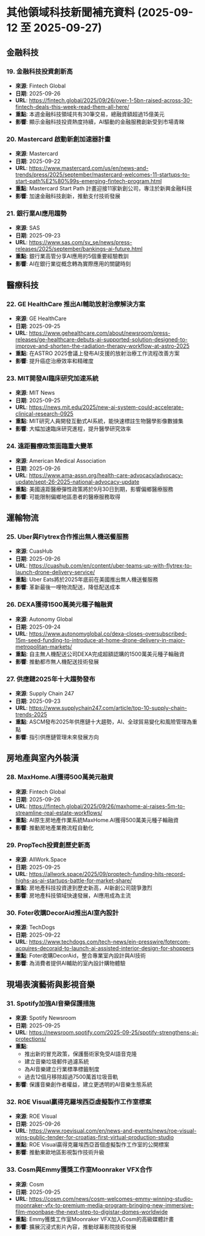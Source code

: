 # 其他領域科技新聞補充資料 (2025-09-12 至 2025-09-27)

## 金融科技

### 19. 金融科技投資創新高
- **來源**: Fintech Global
- **日期**: 2025-09-26
- **URL**: https://fintech.global/2025/09/26/over-1-5bn-raised-across-30-fintech-deals-this-week-read-them-all-here/
- **重點**: 本週金融科技領域共有30筆交易，總融資額超過15億美元
- **影響**: 顯示金融科技投資熱度持續，AI驅動的金融服務創新受到市場青睞

### 20. Mastercard 啟動新創加速器計畫
- **來源**: Mastercard
- **日期**: 2025-09-22
- **URL**: https://www.mastercard.com/us/en/news-and-trends/press/2025/september/mastercard-welcomes-11-startups-to-start-path%E2%80%99s-emerging-fintech-program.html
- **重點**: Mastercard Start Path 計畫迎接11家新創公司，專注於新興金融科技
- **影響**: 加速金融科技創新，推動支付技術發展

### 21. 銀行業AI應用趨勢
- **來源**: SAS
- **日期**: 2025-09-23
- **URL**: https://www.sas.com/sv_se/news/press-releases/2025/september/bankings-ai-future.html
- **重點**: 銀行業高管分享AI應用的5個重要經驗教訓
- **影響**: AI在銀行業從概念轉為實際應用的關鍵時刻

## 醫療科技

### 22. GE HealthCare 推出AI輔助放射治療解決方案
- **來源**: GE HealthCare
- **日期**: 2025-09-25
- **URL**: https://www.gehealthcare.com/about/newsroom/press-releases/ge-healthcare-debuts-ai-supported-solution-designed-to-improve-and-shorten-the-radiation-therapy-workflow-at-astro-2025
- **重點**: 在ASTRO 2025會議上發布AI支援的放射治療工作流程改善方案
- **影響**: 提升癌症治療效率和精確度

### 23. MIT開發AI臨床研究加速系統
- **來源**: MIT News
- **日期**: 2025-09-25
- **URL**: https://news.mit.edu/2025/new-ai-system-could-accelerate-clinical-research-0925
- **重點**: MIT研究人員開發互動式AI系統，能快速標註生物醫學影像數據集
- **影響**: 大幅加速臨床研究進程，提升醫學研究效率

### 24. 遠距醫療政策面臨重大變革
- **來源**: American Medical Association
- **日期**: 2025-09-26
- **URL**: https://www.ama-assn.org/health-care-advocacy/advocacy-update/sept-26-2025-national-advocacy-update
- **重點**: 美國遠距醫療彈性政策將於9月30日到期，影響偏鄉醫療服務
- **影響**: 可能限制偏鄉地區患者的醫療服務取得

## 運輸物流

### 25. Uber與Flytrex合作推出無人機送餐服務
- **來源**: CuasHub
- **日期**: 2025-09-26
- **URL**: https://cuashub.com/en/content/uber-teams-up-with-flytrex-to-launch-drone-delivery-service/
- **重點**: Uber Eats將於2025年底前在美國推出無人機送餐服務
- **影響**: 革新最後一哩物流配送，降低配送成本

### 26. DEXA獲得1500萬美元種子輪融資
- **來源**: Autonomy Global
- **日期**: 2025-09-24
- **URL**: https://www.autonomyglobal.co/dexa-closes-oversubscribed-15m-seed-funding-to-introduce-at-home-drone-delivery-in-major-metropolitan-markets/
- **重點**: 自主無人機配送公司DEXA完成超額認購的1500萬美元種子輪融資
- **影響**: 推動都市無人機配送技術發展

### 27. 供應鏈2025年十大趨勢發布
- **來源**: Supply Chain 247
- **日期**: 2025-09-23
- **URL**: https://www.supplychain247.com/article/top-10-supply-chain-trends-2025
- **重點**: ASCM發布2025年供應鏈十大趨勢，AI、全球貿易變化和風險管理為重點
- **影響**: 指引供應鏈管理未來發展方向

## 房地產與室內外裝潢

### 28. MaxHome.AI獲得500萬美元融資
- **來源**: Fintech Global
- **日期**: 2025-09-26
- **URL**: https://fintech.global/2025/09/26/maxhome-ai-raises-5m-to-streamline-real-estate-workflows/
- **重點**: AI原生房地產作業系統MaxHome.AI獲得500萬美元種子輪融資
- **影響**: 推動房地產業務流程自動化

### 29. PropTech投資創歷史新高
- **來源**: AllWork.Space
- **日期**: 2025-09-25
- **URL**: https://allwork.space/2025/09/proptech-funding-hits-record-highs-as-ai-startups-battle-for-market-share/
- **重點**: 房地產科技投資達到歷史新高，AI新創公司競爭激烈
- **影響**: 房地產科技領域快速發展，AI應用成為主流

### 30. Foter收購DecorAid推出AI室內設計
- **來源**: TechDogs
- **日期**: 2025-09-22
- **URL**: https://www.techdogs.com/tech-news/ein-presswire/fotercom-acquires-decoraid-to-launch-ai-assisted-interior-design-for-shoppers
- **重點**: Foter收購DecorAid，整合專業室內設計與AI技術
- **影響**: 為消費者提供AI輔助的室內設計購物體驗

## 現場表演藝術與影視音樂

### 31. Spotify加強AI音樂保護措施
- **來源**: Spotify Newsroom
- **日期**: 2025-09-25
- **URL**: https://newsroom.spotify.com/2025-09-25/spotify-strengthens-ai-protections/
- **重點**: 
  - 推出新的冒充政策，保護藝術家免受AI語音克隆
  - 建立音樂垃圾郵件過濾系統
  - 為AI音樂建立行業標準標籤制度
  - 過去12個月移除超過7500萬首垃圾音軌
- **影響**: 保護音樂創作者權益，建立更透明的AI音樂生態系統

### 32. ROE Visual贏得克羅埃西亞虛擬製作工作室標案
- **來源**: ROE Visual
- **日期**: 2025-09-26
- **URL**: https://www.roevisual.com/en/news-and-events/news/roe-visual-wins-public-tender-for-croatias-first-virtual-production-studio
- **重點**: ROE Visual贏得克羅埃西亞首個虛擬製作工作室的公開標案
- **影響**: 推動東歐地區影視製作技術升級

### 33. Cosm與Emmy獲獎工作室Moonraker VFX合作
- **來源**: Cosm
- **日期**: 2025-09-25
- **URL**: https://cosm.com/news/cosm-welcomes-emmy-winning-studio-moonraker-vfx-to-premium-media-program-bringing-new-immersive-film-moonbase-the-next-step-to-digistar-domes-worldwide
- **重點**: Emmy獲獎工作室Moonraker VFX加入Cosm的高級媒體計畫
- **影響**: 擴展沉浸式影片內容，推動球幕影院技術發展
